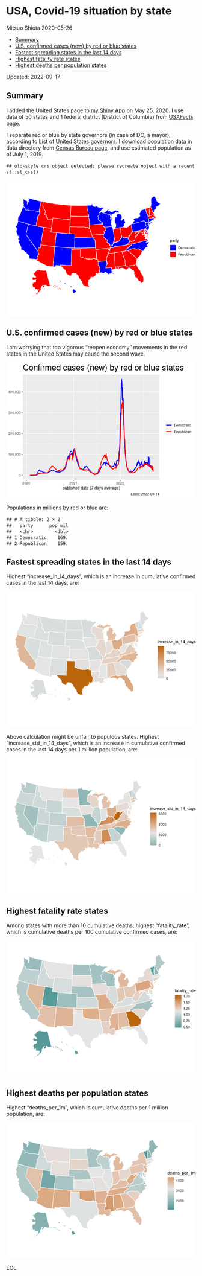 USA, Covid-19 situation by state
================
Mitsuo Shiota
2020-05-26

-   <a href="#summary" id="toc-summary">Summary</a>
-   <a href="#us-confirmed-cases-new-by-red-or-blue-states"
    id="toc-us-confirmed-cases-new-by-red-or-blue-states">U.S. confirmed
    cases (new) by red or blue states</a>
-   <a href="#fastest-spreading-states-in-the-last-14-days"
    id="toc-fastest-spreading-states-in-the-last-14-days">Fastest spreading
    states in the last 14 days</a>
-   <a href="#highest-fatality-rate-states"
    id="toc-highest-fatality-rate-states">Highest fatality rate states</a>
-   <a href="#highest-deaths-per-population-states"
    id="toc-highest-deaths-per-population-states">Highest deaths per
    population states</a>

Updated: 2022-09-17

## Summary

I added the United States page to [my Shiny
App](https://mitsuoxv.shinyapps.io/covid/) on May 25, 2020. I use data
of 50 states and 1 federal district (District of Columbia) from
[USAFacts
page](https://usafacts.org/visualizations/coronavirus-covid-19-spread-map/).

I separate red or blue by state governors (in case of DC, a mayor),
according to [List of United States
governors](https://en.wikipedia.org/wiki/List_of_United_States_governors).
I download population data in data directory from [Census Bureau
page](https://www.census.gov/data/tables/time-series/demo/popest/2010s-state-total.html),
and use estimated population as of July 1, 2019.

    ## old-style crs object detected; please recreate object with a recent sf::st_crs()

![](USA_files/figure-gfm/map-1.png)<!-- -->

## U.S. confirmed cases (new) by red or blue states

I am worrying that too vigorous “reopen economy” movements in the red
states in the United States may cause the second wave.

![](USA_files/figure-gfm/chart1-1.png)<!-- -->

Populations in millions by red or blue are:

    ## # A tibble: 2 × 2
    ##   party      pop_mil
    ##   <chr>        <dbl>
    ## 1 Democratic    169.
    ## 2 Republican    159.

## Fastest spreading states in the last 14 days

Highest “increase_in_14_days”, which is an increase in cumulative
confirmed cases in the last 14 days, are:

![](USA_files/figure-gfm/spreading-1.png)<!-- -->

Above calculation might be unfair to populous states. Highest
“increase_std_in_14_days”, which is an increase in cumulative confirmed
cases in the last 14 days per 1 million population, are:

![](USA_files/figure-gfm/standardized-1.png)<!-- -->

## Highest fatality rate states

Among states with more than 10 cumulative deaths, highest
“fatality_rate”, which is cumulative deaths per 100 cumulative confirmed
cases, are:

![](USA_files/figure-gfm/fatality_rates-1.png)<!-- -->

## Highest deaths per population states

Highest “deaths_per_1m”, which is cumulative deaths per 1 million
population, are:

![](USA_files/figure-gfm/deaths_per_population-1.png)<!-- -->

EOL
